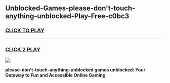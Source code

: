 
## Unblocked-Games-please-don't-touch-anything-unblocked-Play-Free-c0bc3
<h3>
<a href="https://premium76.site?title=please-don't-touch-anything-unblocked&ref=20M">CLICK TO PLAY</a></h3>
<hr>

<h3>
<a href="https://premium76.site?title=please-don't-touch-anything-unblocked&ref=20M">CLICK 2 PLAY</a>
  
</h3>

<a href="https://premium76.site?title=please-don't-touch-anything-unblocked&ref=19M"><img src="https://clearcache.store/games.png"></a>


**please-don't-touch-anything-unblocked games unblocked: Your Gateway to Fun and Accessible Online Gaming**
